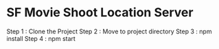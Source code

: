 # SF Movie Shoot Location Server

Step 1 : Clone the Project
Step 2 : Move to project directory
Step 3 : npm install
Step 4 : npm start